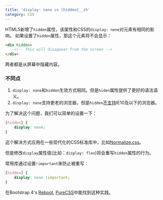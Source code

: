 ```yaml
---
title: 'display: none vs [hidden]__zh'
category: CSS
---
```


HTML5新增了`hidden`属性，该属性和CSS的`display: none`对元素有相同的影响。
如果设置了`hidden`属性，那这个元素将不会显示：


```html
<div hidden>
    <!-- This will disappear from the screen -->
</div>
```

两者都是从屏幕中隐藏内容。

### 不同点

1. `display: none`和`hidden`生效方式相同。但是`hiden`属性提供了更好的语法语义。
2. `display: none`支持更老的浏览器，但是`hidden`[不支持](https://caniuse.com/#feat=hidden)IE10及以下的浏览器。

为了解决这个问题，我们可以简单的设置一下：

```css
[hidden] {
    display: none;
}
```

这个解决方式应用在一些现代化的CSS标准库中，比如[Normalize.css](https://necolas.github.io/normalize.css)。

但是修改`display`属性值(比如：`display: flex`)将会重写`hidden`属性的行为。

常用库通过设置`!important`来防止被重写：

```css
[hidden] {
    display: none !important;
}
```

在Bootstrap 4's [Reboot](https://getbootstrap.com/docs/4.1/content/reboot/#html5-hidden-attribute), [PureCSS](https://purecss.io/base/)中能找到这种实践。
